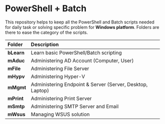 # PowerShell + Batch
This repository helps to keep all the PowerShell and Batch scripts needed for daily task or solving specific problem for **Windows platform**. Folders are there to ease the category of the scripts.



| __**Folder**__ | __**Description**__ |
| :--- | :--- |
| **bLearn** | Learn basic PowerShell/Batch scripting |
| **mAduc** | Administering AD Account (Computer, User) |
| **mFile** | Administering File Server |
| **mHypv** | Administering Hyper-V |
| **mMgmt** | Administering Endpoint & Server (Server, Desktop, Laptop) |
| **mPrint** | Administering Print Server |
| **mSmtp** | Administering SMTP Server and Email |
| **mWsus** | Managing WSUS solution |
